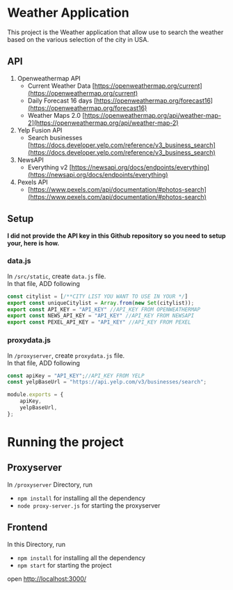 # Weather Application
This project is the Weather application that allow use to search the weather based on the various selection of the city in USA.


## API
1. Openweathermap API
    - Current Weather Data [https://openweathermap.org/current](https://openweathermap.org/current)
    - Daily Forecast 16 days [https://openweathermap.org/forecast16](https://openweathermap.org/forecast16)
    - Weather Maps 2.0 [https://openweathermap.org/api/weather-map-2](https://openweathermap.org/api/weather-map-2)
2. Yelp Fusion API
    - Search businesses [https://docs.developer.yelp.com/reference/v3_business_search](https://docs.developer.yelp.com/reference/v3_business_search)
3. NewsAPI
    - Everything v2 [https://newsapi.org/docs/endpoints/everything](https://newsapi.org/docs/endpoints/everything)
4. Pexels API
    - [https://www.pexels.com/api/documentation/#photos-search](https://www.pexels.com/api/documentation/#photos-search)


## Setup
**I did not provide the API key in this Github repository so you need to setup your, here is how.**

### data.js
In `/src/static`, create `data.js` file.\
In that file, ADD following

```javascript
const citylist = [/**CITY LIST YOU WANT TO USE IN YOUR */]
export const uniqueCitylist = Array.from(new Set(citylist));
export const API_KEY = "API_KEY" //API_KEY FROM OPENWEATHERMAP
export const NEWS_API_KEY = "API_KEY" //API_KEY FROM NEWSAPI
export const PEXEL_API_KEY = "API_KEY" //API_KEY FROM PEXEL
```
### proxydata.js
In `/proxyserver`, create `proxydata.js` file.\
In that file, ADD following

```javascript
const apiKey = "API_KEY";//API_KEY FROM YELP
const yelpBaseUrl = "https://api.yelp.com/v3/businesses/search";

module.exports = {
    apiKey,
    yelpBaseUrl,
};
```


# Running the project
## Proxyserver
In `/proxyserver` Directory, run
- `npm install` for installing all the dependency
- `node proxy-server.js` for starting the proxyserver
## Frontend
In this Directory, run
- `npm install` for installing all the dependency
- `npm start` for starting the project

open [http://localhost:3000/](http://localhost:3000/)

